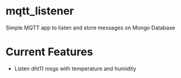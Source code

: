# mqtt_listener
Simple MQTT app to listen and store messages on Mongo
Database

# Current Features

- Listen dht11 msgs with temperature and humidity

